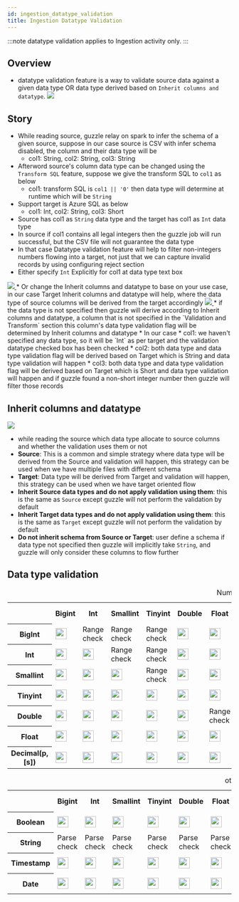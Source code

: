 ```yaml
---
id: ingestion_datatype_validation
title: Ingestion Datatype Validation
---
```


:::note
datatype validation applies to Ingestion activity only.
:::

## Overview
* datatype validation feature is a way to validate source data against a given data type OR data type derived based on `Inherit columns and datatype`.
  <a href="https://guzzle.justanalytics.com/img/docs/how-to-guides/ingest_data/overview_data_type_validation.png" target="_self" >
  <img src="/img/docs/how-to-guides/ingest_data/overview_data_type_validation.png" />
  </a>

## Story
* While reading source, guzzle relay on spark to infer the schema of a given source, suppose in our case source is CSV with infer schema disabled, the column and their data type will be
  * col1: String, col2: String, col3: String
* Afterword source's column data type can be changed using the `Transform SQL` feature, suppose we give the transform SQL to `col1` as below
  * col1: transform SQL is `col1 || '0'` then data type will determine at runtime which will be `String`
* Support target is Azure SQL as below
  * col1: Int, col2: String, col3: Short
* Source has col1 as `String` data type and the target has col1 as `Int` data type
* In source if col1 contains all legal integers then the guzzle job will run successful, but the CSV file will not guarantee the data type
* In that case Datatype validation feature will help to filter non-integers numbers flowing into a target, not just that we can capture invalid records by using configuring reject section
* Either specify `Int` Explicitly for col1 at data type text box
<a href="https://guzzle.justanalytics.com/img/docs/how-to-guides/ingest_data/explicitly_specify_data_type.png" target="_self" >
  <img src="/img/docs/how-to-guides/ingest_data/explicitly_specify_data_type.png" />
</a>
* Or change the Inherit columns and datatype to base on your use case, in our case Target Inherit columns and datatype will help, where the data type of source columns will be derived from the target accordingly
<a href="https://guzzle.justanalytics.com/img/docs/how-to-guides/ingest_data/Inherit_columns_and_datatype.png" target="_self" >
  <img src="/img/docs/how-to-guides/ingest_data/Inherit_columns_and_datatype.png" />
</a>
* if the data type is not specified then guzzle will derive according to Inherit columns and datatype, a column that is not specified in the `Validation and Transform` section this column's data type validation flag will be determined by Inherit columns and datatype
* In our case
  * col1: we haven't specified any data type, so it will be `Int` as per target and the validation datatype checked box has been checked
  * col2: both data type and data type validation flag will be derived based on Target which is String and data type validation will happen
  * col3: both data type and data type validation flag will be derived based on Target which is Short and data type validation will happen and if guzzle found a non-short integer number then guzzle will filter those records

## Inherit columns and datatype
<a href="https://guzzle.justanalytics.com/img/docs/how-to-guides/ingest_data/schema_derivation_plan.png" target="_self" >
  <img src="/img/docs/how-to-guides/ingest_data/schema_derivation_plan.png" />
</a>

* while reading the source which data type allocate to source columns and whether the validation uses them or not
* **Source**: This is a common and simple strategy where data type will be derived from the Source and validation will happen, this strategy can be used when we have multiple files with different schema
* **Target**: Data type will be derived from Target and validation will happen, this strategy can be used when we have target oriented flow
* **Inherit Source data types and do not apply validation using them**: this is the same as `Source` except guzzle will not perform the validation by default
* **Inherit Target data types and do not apply validation using them**: this is the same as `Target` except guzzle will not perform the validation by default
* **Do not inherit schema from Source or Target**: user define a schema if data type not specified then guzzle will implicitly take `String`, and guzzle will only consider these columns to flow further

## Data type validation
<table>
  <caption>Numeric</caption>
  <tr>
    <th></th>
    <th scope="col">Bigint</th>
    <th scope="col">Int</th>
    <th scope="col">Smallint</th>
    <th scope="col">Tinyint</th>
    <th scope="col">Double</th>
    <th scope="col">Float</th>
    <th scope="col">decimal(p, [s])</th>
    <th scope="col">Boolean</th>
    <th scope="col">Varchar(n)</th>
    <th scope="col">String</th>
    <th scope="col">Timestamp</th>
    <th scope="col">date</th>
  </tr>

  <tr>
    <th scope="row">BigInt</th>
    <td><img src="/img/docs/how-to-guides/ingest_data/check-solid.svg" width="25" height="25" /></td>
    <td>Range check</td>
    <td>Range check</td>
    <td>Range check</td>
    <td><img src="/img/docs/how-to-guides/ingest_data/xmark-solid.svg" width="25" height="25" /></td>
    <td><img src="/img/docs/how-to-guides/ingest_data/xmark-solid.svg" width="25" height="25" /></td>
    <td><img src="/img/docs/how-to-guides/ingest_data/xmark-solid.svg" width="25" height="25" /></td>
    <td><img src="/img/docs/how-to-guides/ingest_data/check-solid.svg" width="25" height="25" /></td>
    <td>Length check</td>
    <td><img src="/img/docs/how-to-guides/ingest_data/check-solid.svg" width="25" height="25" /></td>
    <td><img src="/img/docs/how-to-guides/ingest_data/xmark-solid.svg" width="25" height="25" /></td>
    <td><img src="/img/docs/how-to-guides/ingest_data/xmark-solid.svg" width="25" height="25" /></td>
  </tr>

  <tr>
    <th scope="row">Int</th>
    <td><img src="/img/docs/how-to-guides/ingest_data/check-solid.svg" width="25" height="25" /></td>
    <td><img src="/img/docs/how-to-guides/ingest_data/check-solid.svg" width="25" height="25" /></td>
    <td>Range check</td>
    <td>Range check</td>
    <td><img src="/img/docs/how-to-guides/ingest_data/xmark-solid.svg" width="25" height="25" /></td>
    <td><img src="/img/docs/how-to-guides/ingest_data/xmark-solid.svg" width="25" height="25" /></td>
    <td><img src="/img/docs/how-to-guides/ingest_data/xmark-solid.svg" width="25" height="25" /></td>
    <td><img src="/img/docs/how-to-guides/ingest_data/check-solid.svg" width="25" height="25" /></td>
    <td>Length check</td>
    <td><img src="/img/docs/how-to-guides/ingest_data/check-solid.svg" width="25" height="25" /></td>
    <td><img src="/img/docs/how-to-guides/ingest_data/xmark-solid.svg" width="25" height="25" /></td>
    <td><img src="/img/docs/how-to-guides/ingest_data/xmark-solid.svg" width="25" height="25" /></td>
  </tr>

  <tr>
    <th scope="row">Smallint</th>
    <td><img src="/img/docs/how-to-guides/ingest_data/check-solid.svg" width="25" height="25" /></td>
    <td><img src="/img/docs/how-to-guides/ingest_data/check-solid.svg" width="25" height="25" /></td>
    <td><img src="/img/docs/how-to-guides/ingest_data/check-solid.svg" width="25" height="25" /></td>
    <td>Range check</td>
    <td><img src="/img/docs/how-to-guides/ingest_data/xmark-solid.svg" width="25" height="25" /></td>
    <td><img src="/img/docs/how-to-guides/ingest_data/xmark-solid.svg" width="25" height="25" /></td>
    <td><img src="/img/docs/how-to-guides/ingest_data/xmark-solid.svg" width="25" height="25" /></td>
    <td><img src="/img/docs/how-to-guides/ingest_data/check-solid.svg" width="25" height="25" /></td>
    <td>Length check</td>
    <td><img src="/img/docs/how-to-guides/ingest_data/check-solid.svg" width="25" height="25" /></td>
    <td><img src="/img/docs/how-to-guides/ingest_data/xmark-solid.svg" width="25" height="25" /></td>
    <td><img src="/img/docs/how-to-guides/ingest_data/xmark-solid.svg" width="25" height="25" /></td>
  </tr>

  <tr>
    <th scope="row">Tinyint</th>
    <td><img src="/img/docs/how-to-guides/ingest_data/check-solid.svg" width="25" height="25" /></td>
    <td><img src="/img/docs/how-to-guides/ingest_data/check-solid.svg" width="25" height="25" /></td>
    <td><img src="/img/docs/how-to-guides/ingest_data/check-solid.svg" width="25" height="25" /></td>
    <td><img src="/img/docs/how-to-guides/ingest_data/check-solid.svg" width="25" height="25" /></td>
    <td><img src="/img/docs/how-to-guides/ingest_data/xmark-solid.svg" width="25" height="25" /></td>
    <td><img src="/img/docs/how-to-guides/ingest_data/xmark-solid.svg" width="25" height="25" /></td>
    <td><img src="/img/docs/how-to-guides/ingest_data/xmark-solid.svg" width="25" height="25" /></td>
    <td><img src="/img/docs/how-to-guides/ingest_data/check-solid.svg" width="25" height="25" /></td>
    <td>Length check</td>
    <td><img src="/img/docs/how-to-guides/ingest_data/check-solid.svg" width="25" height="25" /></td>
    <td><img src="/img/docs/how-to-guides/ingest_data/xmark-solid.svg" width="25" height="25" /></td>
    <td><img src="/img/docs/how-to-guides/ingest_data/xmark-solid.svg" width="25" height="25" /></td>
  </tr>

  <tr>
    <th scope="row">Double</th>
    <td><img src="/img/docs/how-to-guides/ingest_data/xmark-solid.svg" width="25" height="25" /></td>
    <td><img src="/img/docs/how-to-guides/ingest_data/xmark-solid.svg" width="25" height="25" /></td>
    <td><img src="/img/docs/how-to-guides/ingest_data/xmark-solid.svg" width="25" height="25" /></td>
    <td><img src="/img/docs/how-to-guides/ingest_data/xmark-solid.svg" width="25" height="25" /></td>
    <td><img src="/img/docs/how-to-guides/ingest_data/check-solid.svg" width="25" height="25" /></td>
    <td>Range check</td>
    <td><img src="/img/docs/how-to-guides/ingest_data/xmark-solid.svg" width="25" height="25" /></td>
    <td><img src="/img/docs/how-to-guides/ingest_data/xmark-solid.svg" width="25" height="25" /></td>
    <td>Length check</td>
    <td><img src="/img/docs/how-to-guides/ingest_data/check-solid.svg" width="25" height="25" /></td>
    <td><img src="/img/docs/how-to-guides/ingest_data/xmark-solid.svg" width="25" height="25" /></td>
    <td><img src="/img/docs/how-to-guides/ingest_data/xmark-solid.svg" width="25" height="25" /></td>
  </tr>

  <tr>
    <th scope="row">Float</th>
    <td><img src="/img/docs/how-to-guides/ingest_data/xmark-solid.svg" width="25" height="25" /></td>
    <td><img src="/img/docs/how-to-guides/ingest_data/xmark-solid.svg" width="25" height="25" /></td>
    <td><img src="/img/docs/how-to-guides/ingest_data/xmark-solid.svg" width="25" height="25" /></td>
    <td><img src="/img/docs/how-to-guides/ingest_data/xmark-solid.svg" width="25" height="25" /></td>
    <td><img src="/img/docs/how-to-guides/ingest_data/check-solid.svg" width="25" height="25" /></td>
    <td><img src="/img/docs/how-to-guides/ingest_data/check-solid.svg" width="25" height="25" /></td>
    <td><img src="/img/docs/how-to-guides/ingest_data/xmark-solid.svg" width="25" height="25" /></td>
    <td><img src="/img/docs/how-to-guides/ingest_data/xmark-solid.svg" width="25" height="25" /></td>
    <td>Length check</td>
    <td><img src="/img/docs/how-to-guides/ingest_data/check-solid.svg" width="25" height="25" /></td>
    <td><img src="/img/docs/how-to-guides/ingest_data/xmark-solid.svg" width="25" height="25" /></td>
    <td><img src="/img/docs/how-to-guides/ingest_data/xmark-solid.svg" width="25" height="25" /></td>
  </tr>

  <tr>
    <th scope="row">Decimal(p, [s])</th>
    <td><img src="/img/docs/how-to-guides/ingest_data/xmark-solid.svg" width="25" height="25" /></td>
    <td><img src="/img/docs/how-to-guides/ingest_data/xmark-solid.svg" width="25" height="25" /></td>
    <td><img src="/img/docs/how-to-guides/ingest_data/xmark-solid.svg" width="25" height="25" /></td>
    <td><img src="/img/docs/how-to-guides/ingest_data/xmark-solid.svg" width="25" height="25" /></td>
    <td><img src="/img/docs/how-to-guides/ingest_data/xmark-solid.svg" width="25" height="25" /></td>
    <td><img src="/img/docs/how-to-guides/ingest_data/xmark-solid.svg" width="25" height="25" /></td>
    <td>Range check</td>
    <td><img src="/img/docs/how-to-guides/ingest_data/xmark-solid.svg" width="25" height="25" /></td>
    <td>Length check</td>
    <td><img src="/img/docs/how-to-guides/ingest_data/check-solid.svg" width="25" height="25" /></td>
    <td><img src="/img/docs/how-to-guides/ingest_data/xmark-solid.svg" width="25" height="25" /></td>
    <td><img src="/img/docs/how-to-guides/ingest_data/xmark-solid.svg" width="25" height="25" /></td>
  </tr>
</table>

<table>
  <caption>other</caption>
  <tr>
    <th></th>
    <th scope="col">Bigint</th>
    <th scope="col">Int</th>
    <th scope="col">Smallint</th>
    <th scope="col">Tinyint</th>
    <th scope="col">Double</th>
    <th scope="col">Float</th>
    <th scope="col">decimal(p, [s])</th>
    <th scope="col">Boolean</th>
    <th scope="col">Varchar(n)</th>
    <th scope="col">String</th>
    <th scope="col">Timestamp</th>
    <th scope="col">date</th>
  </tr>

  <tr>
    <th scope="row">Boolean</th>
    <td><img src="/img/docs/how-to-guides/ingest_data/xmark-solid.svg" width="25" height="25" /></td>
    <td><img src="/img/docs/how-to-guides/ingest_data/xmark-solid.svg" width="25" height="25" /></td>
    <td><img src="/img/docs/how-to-guides/ingest_data/xmark-solid.svg" width="25" height="25" /></td>
    <td><img src="/img/docs/how-to-guides/ingest_data/xmark-solid.svg" width="25" height="25" /></td>
    <td><img src="/img/docs/how-to-guides/ingest_data/xmark-solid.svg" width="25" height="25" /></td>
    <td><img src="/img/docs/how-to-guides/ingest_data/xmark-solid.svg" width="25" height="25" /></td>
    <td><img src="/img/docs/how-to-guides/ingest_data/xmark-solid.svg" width="25" height="25" /></td>
    <td><img src="/img/docs/how-to-guides/ingest_data/check-solid.svg" width="25" height="25" /></td>
    <td>Length check</td>
    <td><img src="/img/docs/how-to-guides/ingest_data/check-solid.svg" width="25" height="25" /></td>
    <td><img src="/img/docs/how-to-guides/ingest_data/xmark-solid.svg" width="25" height="25" /></td>
    <td><img src="/img/docs/how-to-guides/ingest_data/xmark-solid.svg" width="25" height="25" /></td>
  </tr>

  <tr>
    <th scope="row">String</th>
    <td>Parse check</td>
    <td>Parse check</td>
    <td>Parse check</td>
    <td>Parse check</td>
    <td>Parse check</td>
    <td>Parse check</td>
    <td>Parse check</td>
    <td>Parse check</td>
    <td>Length check</td>
    <td><img src="/img/docs/how-to-guides/ingest_data/check-solid.svg" width="25" height="25" /></td>
    <td>Parse check</td>
    <td>Parse check</td>
  </tr>

  <tr>
    <th scope="row">Timestamp</th>
    <td><img src="/img/docs/how-to-guides/ingest_data/xmark-solid.svg" width="25" height="25" /></td>
    <td><img src="/img/docs/how-to-guides/ingest_data/xmark-solid.svg" width="25" height="25" /></td>
    <td><img src="/img/docs/how-to-guides/ingest_data/xmark-solid.svg" width="25" height="25" /></td>
    <td><img src="/img/docs/how-to-guides/ingest_data/xmark-solid.svg" width="25" height="25" /></td>
    <td><img src="/img/docs/how-to-guides/ingest_data/xmark-solid.svg" width="25" height="25" /></td>
    <td><img src="/img/docs/how-to-guides/ingest_data/xmark-solid.svg" width="25" height="25" /></td>
    <td><img src="/img/docs/how-to-guides/ingest_data/xmark-solid.svg" width="25" height="25" /></td>
    <td><img src="/img/docs/how-to-guides/ingest_data/xmark-solid.svg" width="25" height="25" /></td>
    <td>Length check</td>
    <td><img src="/img/docs/how-to-guides/ingest_data/check-solid.svg" width="25" height="25" /></td>
    <td><img src="/img/docs/how-to-guides/ingest_data/check-solid.svg" width="25" height="25" /></td>
    <td><img src="/img/docs/how-to-guides/ingest_data/xmark-solid.svg" width="25" height="25" /></td>
  </tr>

  <tr>
    <th scope="row">Date</th>
    <td><img src="/img/docs/how-to-guides/ingest_data/xmark-solid.svg" width="25" height="25" /></td>
    <td><img src="/img/docs/how-to-guides/ingest_data/xmark-solid.svg" width="25" height="25" /></td>
    <td><img src="/img/docs/how-to-guides/ingest_data/xmark-solid.svg" width="25" height="25" /></td>
    <td><img src="/img/docs/how-to-guides/ingest_data/xmark-solid.svg" width="25" height="25" /></td>
    <td><img src="/img/docs/how-to-guides/ingest_data/xmark-solid.svg" width="25" height="25" /></td>
    <td><img src="/img/docs/how-to-guides/ingest_data/xmark-solid.svg" width="25" height="25" /></td>
    <td><img src="/img/docs/how-to-guides/ingest_data/xmark-solid.svg" width="25" height="25" /></td>
    <td><img src="/img/docs/how-to-guides/ingest_data/xmark-solid.svg" width="25" height="25" /></td>
    <td>Length check</td>
    <td><img src="/img/docs/how-to-guides/ingest_data/check-solid.svg" width="25" height="25" /></td>
    <td><img src="/img/docs/how-to-guides/ingest_data/check-solid.svg" width="25" height="25" /></td>
    <td><img src="/img/docs/how-to-guides/ingest_data/check-solid.svg" width="25" height="25" /></td>
  </tr>

</table>